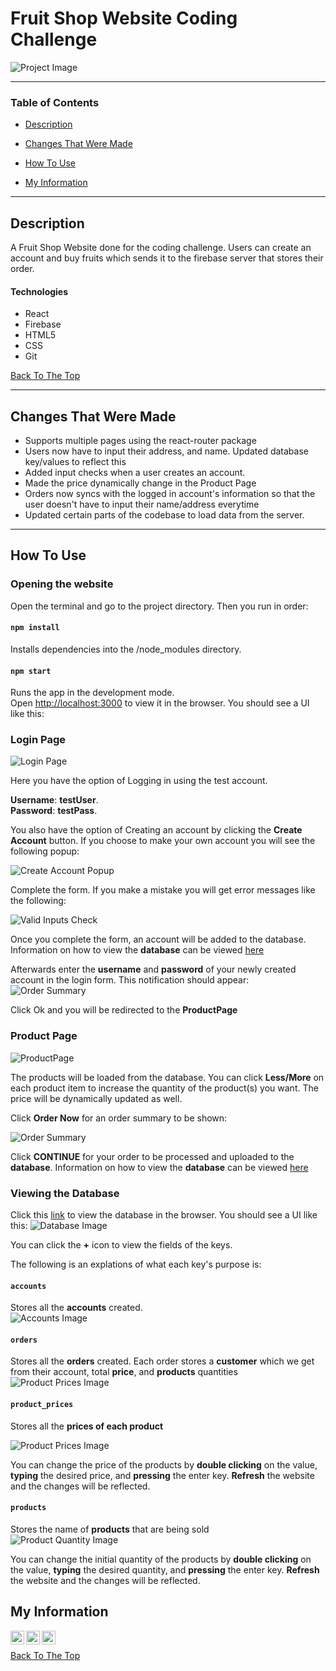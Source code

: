 # Fruit Shop Website Coding Challenge

![Project Image](./src/assets/images/fruitsunion.png)


---

### Table of Contents

- [Description](#description)
- [Changes That Were Made](#changes-that-were-made)
- [How To Use](#how-to-use)

- [My Information](#My-Information)

---

## Description

A Fruit Shop Website done for the coding challenge. Users can create an account and buy fruits which sends it to the firebase server that stores their order.

#### Technologies

- React
- Firebase
- HTML5
- CSS
- Git

[Back To The Top](#4Hour-Fruit-Shop-Website-Coding-Challenge)

---
## Changes That Were Made

- Supports multiple pages using the react-router package
- Users now have to input their address, and name. Updated database key/values to reflect this
- Added input checks when a user creates an account. 
- Made the price dynamically change in the Product Page
- Orders now syncs with the logged in account's information so that the user doesn't have to input their name/address everytime
- Updated certain parts of the codebase to load data from the server. 

---
## How To Use

### Opening the website

Open the terminal and go to the project directory. Then you run in order:
#### `npm install`
Installs dependencies into the /node_modules directory.<br>

#### `npm start`

Runs the app in the development mode.<br>
Open [http://localhost:3000](http://localhost:3000) to view it in the browser. You should see a UI like this:

### Login Page

![Login Page](./src/assets/images/loginPage.PNG)

Here you have the option of Logging in using the test account. 

**Username**: **testUser**. \
**Password**: **testPass**. 

You also have the option of Creating an account by clicking the **Create Account** button. If you choose to make your own account you will see the following popup:   

![Create Account Popup](./src/assets/images/createAccountPopup.PNG)

Complete the form. If you make a mistake you will get error messages like the following: 

![Valid Inputs Check](./src/assets/images/validInputsCheck.PNG)


Once you complete the form, an account will be added to the database. Information on how to view the **database** can be viewed [here](#Viewing-the-Database)

Afterwards enter the **username** and **password** of your newly created account in the login form. This notification should appear:
![Order Summary](./src/assets/images/successfulLoginNotification.PNG)

Click Ok and you will be redirected to the **ProductPage**

### Product Page

![ProductPage](./src/assets/images/productPage.PNG)

The products will be loaded from the database. You can click **Less/More** on each product item to increase the quantity of the product(s) you want. The price will be dynamically updated as well.
<br>

Click **Order Now** for an order summary to be shown:

![Order Summary](./src/assets/images/orderSummary.PNG)

Click **CONTINUE** for your order to be processed and uploaded to the **database**. Information on how to view the **database** can be viewed [here](#Viewing-the-Database )


### Viewing the Database  
Click this [link](https://console.firebase.google.com/project/fruit-website/database/fruit-website/data) to view the database in the browser. You should see a UI like this:
![Database Image](./src/assets/images/firebase.PNG)

You can click the **+** icon to view the fields of the keys. 

The following is an explations of what each key's purpose is:
#### `accounts`
Stores all the **accounts** created.<br>
![Accounts Image](./src/assets/images/accounts.PNG)

#### `orders`
Stores all the **orders** created. Each order stores a **customer** which we get from their account, total **price**, and **products** quantities <br>
![Product Prices Image](./src/assets/images/orders.PNG)


#### `product_prices`
Stores all the **prices of each product**

![Product Prices Image](./src/assets/images/product_prices.PNG)


You can change the price of the products by **double clicking** on the value, **typing** the desired price, and **pressing** the enter key. **Refresh** the website and the changes will be reflected.

#### `products`
Stores the name of **products** that are being sold<br>
![Product Quantity Image](./src/assets/images/products_quantity.PNG)

You can change the initial quantity of the products by **double clicking** on the value, **typing** the desired quantity, and **pressing** the enter key. **Refresh** the website and the changes will be reflected.





## My Information
[<img align="left" alt="corbynkwan" width="22px" src="https://raw.githubusercontent.com/iconic/open-iconic/master/svg/globe.svg" />](https://github.com/corbynkwan)
[<img align="left" alt="corbynkwan | LinkedIn" width="22px" src="https://cdn.jsdelivr.net/npm/simple-icons@v3/icons/linkedin.svg" />](https://www.linkedin.com/in/corbyn-kwan)
[<img align="left" alt="corbynkwan | Github" width="22px" src="https://cdn.jsdelivr.net/npm/simple-icons@v3/icons/github.svg" />](https://github.com/corbynkwan)




<br>

[Back To The Top](#4Hour-Fruit-Shop-Website-Coding-Challenge)
